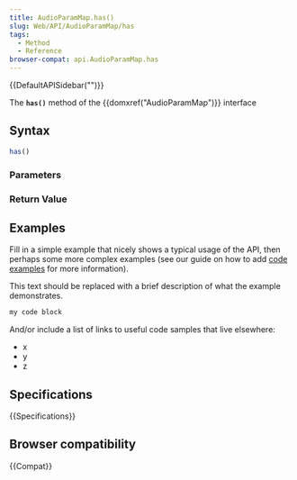 ```yaml
---
title: AudioParamMap.has()
slug: Web/API/AudioParamMap/has
tags:
  - Method
  - Reference
browser-compat: api.AudioParamMap.has
---
```

{{DefaultAPISidebar("")}}

The **`has()`** method of the {{domxref("AudioParamMap")}} interface 

## Syntax

```js
has()
```

### Parameters



### Return Value



## Examples

Fill in a simple example that nicely shows a typical usage of the API, then perhaps some more complex examples (see our guide on how to add [code examples](/en-US/docs/MDN/Contribute/Structures/Code_examples) for more information).

This text should be replaced with a brief description of what the example demonstrates.

```js
my code block
```

And/or include a list of links to useful code samples that live elsewhere:

*   x
*   y
*   z

## Specifications

{{Specifications}}

## Browser compatibility

{{Compat}}

